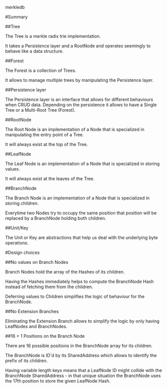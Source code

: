 merkledb

#Summary

##Tree

The Tree is a merkle radix trie implementation.

It takes a Persistence layer and a RootNode and operates seemingly to behave like a data structure.

##Forest

The Forest is a collection of Trees. 

It allows to manage multiple trees by manipulating the Persistence layer.

##Persistence layer

The Persistence layer is an interface that allows for different behaviours when CRUD
data. Depending on the persistence it allows to have a Single Tree or a Multi-Root Tree (Forest).

##RootNode

The Root Node is an implementation of a Node that is specialized in manipulating the entry point of a Tree.

It will always exist at the top of the Tree.

##LeafNode

The Leaf Node is an implementation of a Node that is specialized in storing values. 

It will always exist at the leaves of the Tree.

##BranchNode 
  
The Branch Node is an implementation of a Node that is specialized in storing children.

Everytime two Nodes try to occupy the same position that position will be replaced by a BranchNode holding both children. 

##Unit/Key

The Unit or Key are abstractions that help us deal with the underlying byte operations.


#Design choices

##No values on Branch Nodes

Branch Nodes hold the array of the Hashes of its children.

Having the Hashes immediately helps to compute the BranchNode Hash instead of fetching them from the children.

Deferring values to Children simplifies the logic of behaviour for the BranchNode.

##No Extension Branches

Eliminating the Extension Branch allows to simplify the logic by only having LeafNodes and BranchNodes.

##16 + 1 Positions on the Branch Node

There are 16 possible positions in the BranchNode array for its children.

The BranchNode is ID'd by its SharedAddress which allows to identify the prefix of its children.

Having variable length keys means that a LeafNode ID might collide with the BranchNode SharedAddress - 
in that unique situation the BranchNode uses the 17th position to store the given LeafNode Hash.



